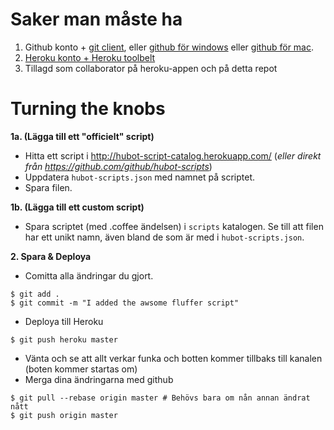 # Saker man måste ha

1. Github konto + [git client](http://git-scm.com/), eller [github för windows](http://windows.github.com/) eller [github för mac](http://mac.github.com/).
2. [Heroku konto + Heroku toolbelt](https://devcenter.heroku.com/articles/quickstart)
3. Tillagd som collaborator på heroku-appen och på detta repot


# Turning the knobs

**1a. (Lägga till ett "officielt" script)**
  * Hitta ett script i http://hubot-script-catalog.herokuapp.com/ (*eller direkt från https://github.com/github/hubot-scripts*)
  * Uppdatera `hubot-scripts.json` med namnet på scriptet.
  * Spara filen.

**1b. (Lägga till ett custom script)**
  * Spara scriptet (med .coffee ändelsen) i `scripts` katalogen. Se till att filen har ett unikt namn, även bland de som är med i `hubot-scripts.json`.

**2. Spara & Deploya**
  * Comitta alla ändringar du gjort.
  
```shell
$ git add .
$ git commit -m "I added the awsome fluffer script"
```

  * Deploya till Heroku

```shell
$ git push heroku master
```

  * Vänta och se att allt verkar funka och botten kommer tillbaks till kanalen (boten kommer startas om)
  * Merga dina ändringarna med github

```shell
$ git pull --rebase origin master # Behövs bara om nån annan ändrat nått
$ git push origin master
```

